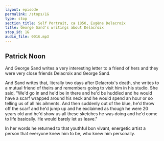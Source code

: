 ```yaml
---
layout: episode
permalink: /stops/1G
type: stop
section_title: Self Portrait, ca 1850, Eugène Delacroix
title: George Sand's writings about Delacroix
stop_id: 1G
audio_file: 001G.mp3
---
```


## Patrick Noon

And George Sand writes a very interesting letter to a friend of hers and they were very close friends Delacroix and George Sand.

And Sand writes that, literally two days after Delacroix's death, she writes to a mutual friend of theirs and remembers going to visit him in his studio.  She said, "We'd go in and he'd be in there and he'd be huddled and he would have a scarf wrapped around his neck and he would spend an hour or so telling us of all his ailments. And then suddenly out of the blue, he'd throw off the scarf and he'd jump up and he exclaimed as though he were 20 years old and he'd show us all these sketches he was doing and he'd come to life basically.  He would barely let us leave."

In her words he returned to that youthful bon vivant, energetic artist a person that everyone knew him to be, who knew him personally.
